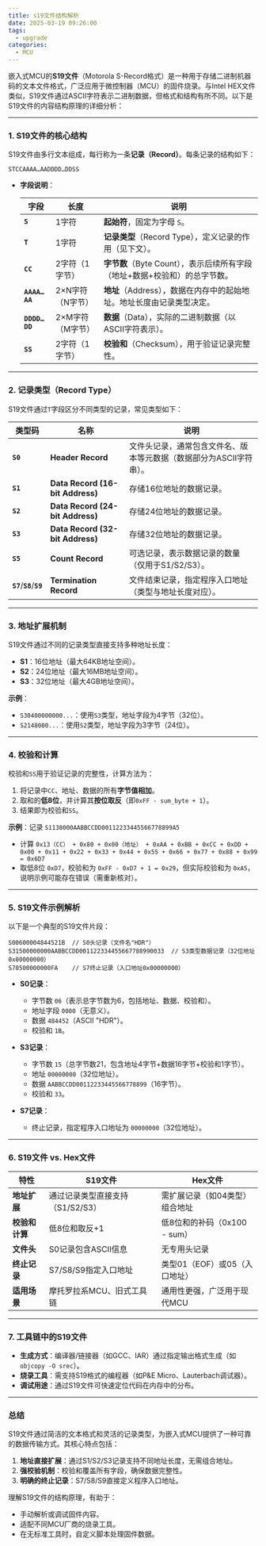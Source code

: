 ```yaml
---
title: s19文件结构解析
date: 2025-03-19 09:26:00
tags:
  - upgrade
categories:
  - MCU
---
```

嵌入式MCU的**S19文件**（Motorola S-Record格式）是一种用于存储二进制机器码的文本文件格式，广泛应用于微控制器（MCU）的固件烧录。与Intel HEX文件类似，S19文件通过ASCII字符表示二进制数据，但格式和结构有所不同。以下是S19文件的内容结构原理的详细分析：

---

### **1. S19文件的核心结构**

S19文件由多行文本组成，每行称为一条**记录（Record）**。每条记录的结构如下：

```
STCCAAAA…AADDDD…DDSS
```

- **字段说明**：

  | 字段 | 长度 | 说明 |
  |---|---|---|
  | **`S`** | 1字符 | **起始符**，固定为字母 `S`。 |
  | **`T`** | 1字符 | **记录类型**（Record Type），定义记录的作用（见下文）。 |
  | **`CC`** | 2字符（1字节） | **字节数**（Byte Count），表示后续所有字段（地址+数据+校验和）的总字节数。 |
  | **`AAAA…AA`** | 2×N字符（N字节） | **地址**（Address），数据在内存中的起始地址。地址长度由记录类型决定。 |
  | **`DDDD…DD`** | 2×M字符（M字节） | **数据**（Data），实际的二进制数据（以ASCII字符表示）。 |
  | **`SS`** | 2字符（1字节） | **校验和**（Checksum），用于验证记录完整性。 |

---

### **2. 记录类型（Record Type）**

S19文件通过`T`字段区分不同类型的记录，常见类型如下：

| 类型码 | 名称 | 说明 |
|---|---|---|
| **`S0`** | **Header Record** | 文件头记录，通常包含文件名、版本等元数据（数据部分为ASCII字符串）。 |
| **`S1`** | **Data Record (16-bit Address)** | 存储16位地址的数据记录。 |
| **`S2`** | **Data Record (24-bit Address)** | 存储24位地址的数据记录。 |
| **`S3`** | **Data Record (32-bit Address)** | 存储32位地址的数据记录。 |
| **`S5`** | **Count Record** | 可选记录，表示数据记录的数量（仅用于S1/S2/S3）。 |
| **`S7`**/**`S8`**/**`S9`** | **Termination Record** | 文件结束记录，指定程序入口地址（类型与地址长度对应）。 |

---

### **3. 地址扩展机制**

S19文件通过不同的记录类型直接支持多种地址长度：

- **S1**：16位地址（最大64KB地址空间）。
- **S2**：24位地址（最大16MB地址空间）。
- **S3**：32位地址（最大4GB地址空间）。

**示例**：

- `S30400000000...`：使用`S3`类型，地址字段为4字节（32位）。
- `S2148000...`：使用`S2`类型，地址字段为3字节（24位）。

---

### **4. 校验和计算**

校验和`SS`用于验证记录的完整性，计算方法为：

1. 将记录中`CC`、地址、数据的所有**字节值相加**。
2. 取和的**低8位**，并计算其**按位取反**（即`0xFF - sum_byte + 1`）。
3. 结果即为校验和`SS`。

**示例**：记录 `S1138000AABBCCDD00112233445566778899A5`  

- 计算 `0x13（CC） + 0x80 + 0x00（地址） + 0xAA + 0xBB + 0xCC + 0xDD + 0x00 + 0x11 + 0x22 + 0x33 + 0x44 + 0x55 + 0x66 + 0x77 + 0x88 + 0x99 = 0x6D7`  
- 取低8位 `0xD7`，校验和为 `0xFF - 0xD7 + 1 = 0x29`，但实际校验和为 `0xA5`，说明示例可能存在错误（需重新核对）。

---

### **5. S19文件示例解析**

以下是一个典型的S19文件片段：

```plaintext
S00600004844521B  // S0头记录（文件名"HDR"）
S31500000000AABBCCDD001122334455667788990033  // S3类型数据记录（32位地址0x00000000）
S70500000000FA    // S7终止记录（入口地址0x00000000）
```

- **S0记录**：  
  - 字节数 `06`（表示总字节数为6，包括地址、数据、校验和）。  
  - 地址字段 `0000`（无意义）。  
  - 数据 `484452`（ASCII "HDR"）。  
  - 校验和 `1B`。

- **S3记录**：  
  - 字节数 `15`（总字节数21，包含地址4字节+数据16字节+校验和1字节）。  
  - 地址 `00000000`（32位地址）。  
  - 数据 `AABBCCDD00112233445566778899`（16字节）。  
  - 校验和 `33`。

- **S7记录**：  
  - 终止记录，指定程序入口地址为 `00000000`（32位地址）。

---

### **6. S19文件 vs. Hex文件**

| 特性 | S19文件 | Hex文件 |
|---|---|---|
| **地址扩展** | 通过记录类型直接支持（S1/S2/S3） | 需扩展记录（如04类型）组合地址 |
| **校验和计算** | 低8位和取反+1 | 低8位和的补码（0x100 - sum） |
| **文件头** | S0记录包含ASCII信息 | 无专用头记录 |
| **终止记录** | S7/S8/S9指定入口地址 | 类型01（EOF）或05（入口地址） |
| **适用场景** | 摩托罗拉系MCU、旧式工具链 | 通用性更强，广泛用于现代MCU |

---

### **7. 工具链中的S19文件**

- **生成方式**：编译器/链接器（如GCC、IAR）通过指定输出格式生成（如`objcopy -O srec`）。  
- **烧录工具**：需支持S19格式的编程器（如P&E Micro、Lauterbach调试器）。  
- **调试用途**：通过S19文件可快速定位代码在内存中的分布。

---

### **总结**

S19文件通过简洁的文本格式和灵活的记录类型，为嵌入式MCU提供了一种可靠的数据传输方式。其核心特点包括：

1. **地址直接扩展**：通过S1/S2/S3记录支持不同地址长度，无需组合地址。  
2. **强校验机制**：校验和覆盖所有字段，确保数据完整性。  
3. **明确的终止记录**：S7/S8/S9直接定义程序入口地址。  

理解S19文件的结构原理，有助于：

- 手动解析或调试固件内容。  
- 适配不同MCU厂商的烧录工具。  
- 在无标准工具时，自定义脚本处理固件数据。
